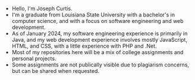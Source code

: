 - Hello, I'm Joseph Curtis.
- I'm a graduate from Louisiana State University with a bachelor's in computer science, and with a focus on software engineering and web development.
- As of January 2024, my software engineering experience is primarily in Java, and my web development experience involves mostly JavaScript, HTML, and CSS, with a little experience with PHP and .Net.
- Most of my repositories here will be a mix of college assignments and personal projects.
-   Some assignments are not publically visible due to plagiarism concerns, but can be shared when requested. 

<!---
jcurtis182/jcurtis182 is a ✨ special ✨ repository because its `README.md` (this file) appears on your GitHub profile.
You can click the Preview link to take a look at your changes.
--->
